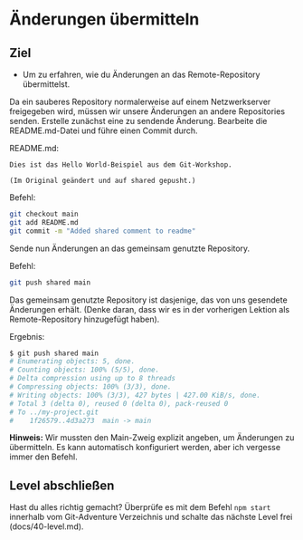 # Änderungen übermitteln
## Ziel
- Um zu erfahren, wie du Änderungen an das Remote-Repository übermittelst.

Da ein sauberes Repository normalerweise auf einem Netzwerkserver freigegeben wird, müssen wir unsere Änderungen an andere Repositories senden. Erstelle zunächst eine zu sendende Änderung. Bearbeite die README.md-Datei und führe einen Commit durch.

README.md:
```
Dies ist das Hello World-Beispiel aus dem Git-Workshop.

(Im Original geändert und auf shared gepusht.)
```

Befehl:  
```bash
git checkout main
git add README.md
git commit -m "Added shared comment to readme"
```

Sende nun Änderungen an das gemeinsam genutzte Repository.

Befehl:  
```bash
git push shared main
```

Das gemeinsam genutzte Repository ist dasjenige, das von uns gesendete Änderungen erhält. (Denke daran, dass wir es in der vorherigen Lektion als Remote-Repository hinzugefügt haben).

Ergebnis:  
```bash
$ git push shared main
# Enumerating objects: 5, done.
# Counting objects: 100% (5/5), done.
# Delta compression using up to 8 threads
# Compressing objects: 100% (3/3), done.
# Writing objects: 100% (3/3), 427 bytes | 427.00 KiB/s, done.
# Total 3 (delta 0), reused 0 (delta 0), pack-reused 0
# To ../my-project.git
#    1f26579..4d3a273  main -> main
```

**Hinweis:** Wir mussten den Main-Zweig explizit angeben, um Änderungen zu übermitteln. Es kann automatisch konfiguriert werden, aber ich vergesse immer den Befehl.

## Level abschließen
Hast du alles richtig gemacht? Überprüfe es mit dem Befehl `npm start` innerhalb vom Git-Adventure Verzeichnis und schalte das nächste Level frei (docs/40-level.md).
